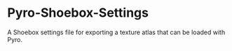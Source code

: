 # Pyro-Shoebox-Settings
A Shoebox settings file for exporting a texture atlas that can be loaded with Pyro.
